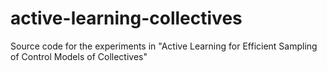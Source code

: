 # active-learning-collectives
Source code for the experiments in "Active Learning for Efficient Sampling of Control Models of Collectives"
